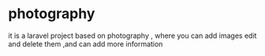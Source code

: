 # photography
it is a laravel project based on photography , where you can add images edit and delete them ,and can add more information
